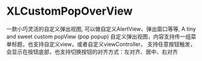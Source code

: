 # XLCustomPopOverView
一款小巧灵活的自定义弹出视图, 可以做自定义AlertView、弹出窗口等等, A tiny and sweet custom popView (pop popup) 自定义弹出视图，内容支持传一组菜单标题，也支持自定义view，或者自定义viewController， 支持任意按钮触发，会显示在按钮底部，也支持切换按钮的对齐方式：左对齐、居中、右对齐
